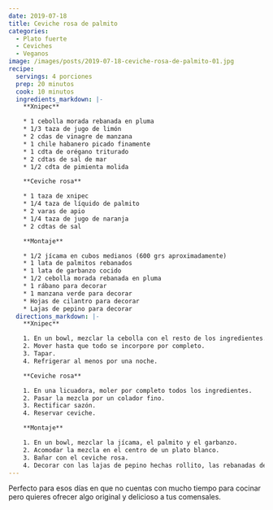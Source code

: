 ```yaml
---
date: 2019-07-18
title: Ceviche rosa de palmito
categories:
  - Plato fuerte
  - Ceviches
  - Veganos
image: /images/posts/2019-07-18-ceviche-rosa-de-palmito-01.jpg
recipe:
  servings: 4 porciones
  prep: 20 minutos
  cook: 10 minutos
  ingredients_markdown: |-
    **Xnipec**

    * 1 cebolla morada rebanada en pluma
    * 1/3 taza de jugo de limón
    * 2 cdas de vinagre de manzana
    * 1 chile habanero picado finamente
    * 1 cdta de orégano triturado
    * 2 cdtas de sal de mar
    * 1/2 cdta de pimienta molida

    **Ceviche rosa**

    * 1 taza de xnipec
    * 1/4 taza de líquido de palmito
    * 2 varas de apio
    * 1/4 taza de jugo de naranja
    * 2 cdtas de sal

    **Montaje**

    * 1/2 jícama en cubos medianos (600 grs aproximadamente)
    * 1 lata de palmitos rebanados
    * 1 lata de garbanzo cocido
    * 1/2 cebolla morada rebanada en pluma
    * 1 rábano para decorar
    * 1 manzana verde para decorar
    * Hojas de cilantro para decorar
    * Lajas de pepino para decorar
  directions_markdown: |-
    **Xnipec**

    1. En un bowl, mezclar la cebolla con el resto de los ingredientes.
    2. Mover hasta que todo se incorpore por completo.
    3. Tapar.
    4. Refrigerar al menos por una noche.

    **Ceviche rosa**

    1. En una licuadora, moler por completo todos los ingredientes.
    2. Pasar la mezcla por un colador fino.
    3. Rectificar sazón.
    4. Reservar ceviche.

    **Montaje**

    1. En un bowl, mezclar la jícama, el palmito y el garbanzo.
    2. Acomodar la mezcla en el centro de un plato blanco.
    3. Bañar con el ceviche rosa.
    4. Decorar con las lajas de pepino hechas rollito, las rebanadas delgadas de rábano, la cebolla morada fresca, las hojas de cilantro y la manzana verde.
---
```

Perfecto para esos días en que no cuentas con mucho tiempo para cocinar pero quieres ofrecer algo original y delicioso a tus comensales.
